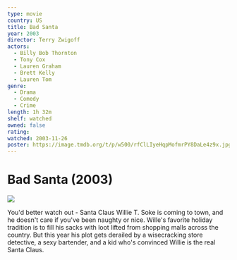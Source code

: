 ```yaml
---
type: movie
country: US
title: Bad Santa
year: 2003
director: Terry Zwigoff
actors:
  - Billy Bob Thornton
  - Tony Cox
  - Lauren Graham
  - Brett Kelly
  - Lauren Tom
genre:
  - Drama
  - Comedy
  - Crime
length: 1h 32m
shelf: watched
owned: false
rating:
watched: 2003-11-26
poster: https://image.tmdb.org/t/p/w500/rfClLIyeHqpMofmrPY8DaLe4z9x.jpg
---
```


# Bad Santa (2003)

![](https://image.tmdb.org/t/p/w500/rfClLIyeHqpMofmrPY8DaLe4z9x.jpg)

You'd better watch out - Santa Claus Willie T. Soke is coming to town, and he doesn't care if you've been naughty or nice. Wille's favorite holiday tradition is to fill his sacks with loot lifted from shopping malls across the country. But this year his plot gets derailed by a wisecracking store detective, a sexy bartender, and a kid who's convinced Willie is the real Santa Claus.